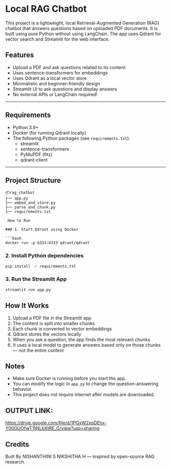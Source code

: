 
# Local RAG Chatbot 

This project is a lightweight, local Retrieval-Augmented Generation (RAG) chatbot that answers questions based on uploaded PDF documents. It is built using pure Python without using LangChain. The app uses Qdrant for vector search and Streamlit for the web interface.
##  Features

- Upload a PDF and ask questions related to its content
- Uses sentence-transformers for embeddings
- Uses Qdrant as a local vector store
- Minimalistic and beginner-friendly design
- Streamlit UI to ask questions and display answers
- No external APIs or LangChain required!

---

## Requirements

- Python 3.9+
- Docker (for running Qdrant locally)
- The following Python packages (see `requirements.txt`):
  - streamlit
  - sentence-transformers
  - PyMuPDF (fitz)
  - qdrant-client

---

## Project Structure

```
📦rag_chatbot
├── app.py              
├── embed_and_store.py 
├── parse_and_chunk.py  
├── requirements.txt    

 How to Run

### 1. Start Qdrant using Docker

```bash
docker run -p 6333:6333 qdrant/qdrant
```

### 2. Install Python dependencies

```bash
pip install -r requirements.txt
```

### 3. Run the Streamlit App

```bash
streamlit run app.py
```

## How It Works

1. Upload a PDF file in the Streamlit app
2. The content is split into smaller chunks
3. Each chunk is converted to vector embeddings
4. Qdrant stores the vectors locally
5. When you ask a question, the app finds the most relevant chunks
6. It uses a local model to generate answers based only on those chunks — not the entire content

##  Notes

- Make sure Docker is running before you start the app.
- You can modify the logic in `app.py` to change the question-answering behavior.
- This project does not require internet after models are downloaded.

##  OUTPUT LINK:
https://drive.google.com/file/d/1PGxW2xqDEhx-Y00GUOfwTTtNLbXtRE_G/view?usp=sharing
##  Credits

Built By
NISHANTHINI S
NIKSHITHA H
      — inspired by open-source RAG research.
